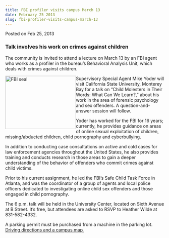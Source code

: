```yaml
---
title: FBI profiler visits campus March 13
date: February 25 2013
slug: fbi-profiler-visits-campus-march-13
---
```





<span class="date">Posted on Feb 25, 2013    </span>
<h3>Talk involves his work on crimes against children</h3>
<p>The community is invited to attend a lecture on March 13 by an
FBI agent who works as a profiler in the bureau&#x2019;s Behavioral
Analysis Unit, which deals with crimes against children.</p>
<p><img alt="FBI seal" src="http://news.csumb.edu/sites/default/files/65/attachments/news/images/fbi_and_seal_0.jpg" style="float:left; width:224px; height:168px">Supervisory Special
Agent Mike Yoder will visit California State University, Monterey
Bay for a talk on &#x201C;Child Molesters in Their Words: What Can We
Learn?,&#x201D; about his work in the area of forensic psychology and sex
offenders. A question-and-answer session will follow.</img></p>
<p>Yoder has worked for the FBI for 16 years; currently, he
provides guidance on areas of online sexual exploitation of
children, missing/abducted children, child pornography and
cyberbullying.</p>
<p>In addition to conducting case consultations on active and cold
cases for law enforcement agencies throughout the United States, he
also provides training and conducts research in those areas to gain
a deeper understanding of the behavior of offenders who commit
crimes against child victims.</p>
<p>Prior to his current assignment, he led the FBI&#x2019;s Safe Child
Task Force in Atlanta, and was the coordinator of a group of agents
and local police officers dedicated to investigating online child
sex offenders and those engaged in child pornography.</p>
<p>The 6 p.m. talk will be held in the University Center, located
on Sixth Avenue at B Street. It&#x2019;s free, but attendees are asked to
RSVP to Heather Wilde at 831-582-4332.</p>
<p>A parking permit must be purchased from a machine in the parking
lot. <a href="http://csumb.edu/map" rel="nofollow">Driving
directions and a campus map&#xA0;</a><br>
&#xA0;&#xA0;</br></p>





